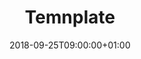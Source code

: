 ---
title: "Temnplate"
description: ""
date: 2018-09-25T09:00:00+01:00
lastmod: 2018-09-25T09:00:00+01:00
image_cover: "image-laceholder.png"
categories: ["Speedster"]
authors: ["Marcel Venema"] 
tags: []
draft: false
---